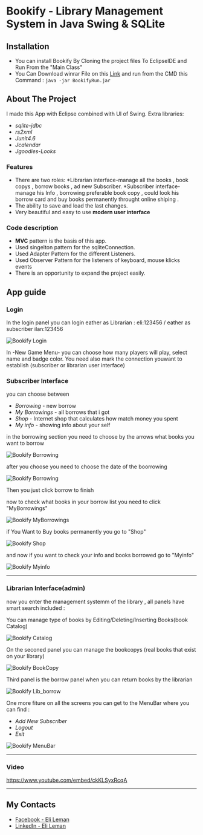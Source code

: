 # Bookify - Library Management System in Java Swing & SQLite
## Installation
- You can install Bookify By Cloning the project files To EclipseIDE and Run From the "Main Class"
- You Can Download winrar File on this [Link](https://github.com/eli1809/Bookify/releases) and run from the CMD this Command :
	`java -jar BookifyRun.jar` 
## About The Project
I made this App with Eclipse combined with UI of Swing. Extra libraries: 
- *sqlite-jdbc*
- *rs2xml*
- *Junit4.6*
- *Jcalendar*
- *Jgoodies-Looks*
### Features
- There are two roles:
*Librarian interface-manage all the books , book copys , borrow books , ad new Subscriber.
*Subscriber interface-manage his Info , borrowing preferable book copy , could look his borrow card and buy books permanently throught online shiping .
- The ability to save and load the last changes.
- Very beautiful and easy to use **modern user interface**


### Code description
- **MVC** pattern is the basis of this app.
- Used singelton pattern for the sqliteConnection.
- Used Adapter Pattern for the different Listeners.
- Used Observer Pattern for the listeners of keyboard, mouse klicks events
- There is an opportunity to expand the project easily.

## App guide
### Login

In the login panel you can login eather as Librarian : eli:123456 / eather as subscriber ilan:123456

![Bookify Login](https://live.staticflickr.com/65535/48514426106_7605bb29a8_z.jpg)

In -New Game Menu- you can choose how many players will play, select name and badge color.
You need also mark the connection youwant to establish (subscriber or librarian user interface)



### Subscriber Interface
you can choose between 
- *Borrowing* - new borrow 
- *My Borrowings* - all borrows that i got
- *Shop* - Internet shop that calculates how match money you spent
- *My info* - showing info about your self

in the borrowing section you need to choose by the arrows what books you want to borrow

![Bookify Borrowing](https://live.staticflickr.com/65535/48514425771_60b8167162_z.jpg)

after you choose you need to choose the date of the boorrowing

![Bookify Borrowing](https://live.staticflickr.com/65535/48514425871_05bddb20b1_z.jpg)

Then you just click borrow to finish


now to check what books in your borrow list you need to click "MyBorrowings" 

![Bookify MyBorrowings](https://live.staticflickr.com/65535/48514607742_4c742ff2e2_z.jpg)

if You Want to Buy books permanently you go to "Shop"

![Bookify Shop](https://live.staticflickr.com/65535/48514425486_bcd4fb3c0d_z.jpg)

and now if you want to check your info and books borrowed go to "Myinfo"

![Bookify Myinfo](https://live.staticflickr.com/65535/48514607927_79c9f5772b_z.jpg)

---

### Librarian Interface(admin)
now you enter the management systemm of the library , all panels have smart search included :

You can manage type of books by Editing/Deleting/Inserting Books(book Catalog)

![Bookify Catalog](https://live.staticflickr.com/65535/48514607522_83c9a67a1e_z.jpg)

On the seconed panel you can manage the bookcopys (real books that exist on your library)

![Bookify BookCopy](https://live.staticflickr.com/65535/48514426306_a038bdddb8_z.jpg)

Third panel is the borrow panel when you can return books by the librarian

![Bookify Lib_borrow](https://live.staticflickr.com/65535/48514426396_034269bf11_z.jpg)

One more fiture on all the screens you can get to the MenuBar where you can find :
- *Add New Subscriber* 
- *Logout*
- *Exit*


![Bookify MenuBar](https://live.staticflickr.com/65535/48514608477_e100728124_m.jpg)

---

### Video

https://www.youtube.com/embed/ckKLSyxRcqA

---

## My Contacts
- [Facebook - Eli Leman](https://www.facebook.com/eli.leman)
- [LinkedIn - Eli Leman](https://www.linkedin.com/in/liel-leman/)
